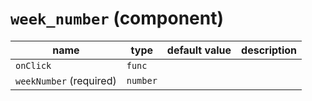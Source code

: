`week_number` (component)
=========================


| name  | type  | default value  | description  |
|---|---|---|---|
|`onClick`|`func`|||
|`weekNumber` (required)|`number`|||